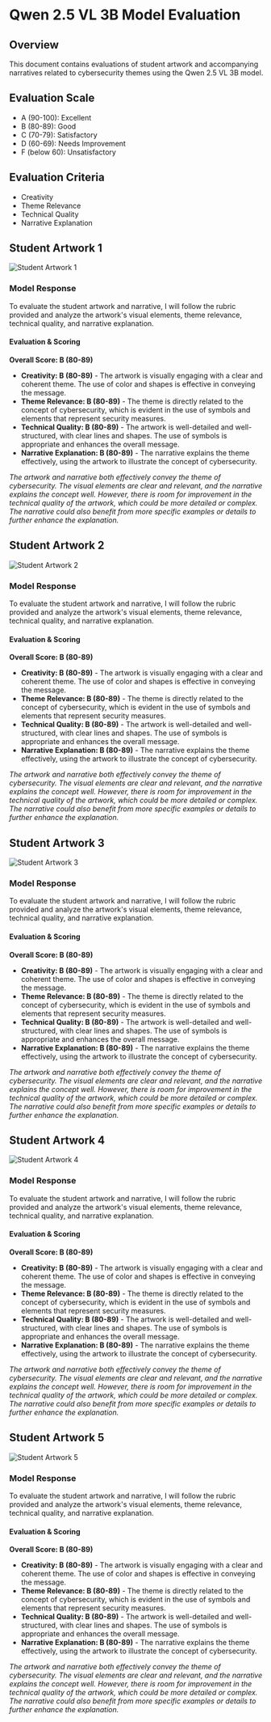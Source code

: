 # Qwen 2.5 VL 3B Model Evaluation

## Overview
This document contains evaluations of student artwork and accompanying narratives related to cybersecurity themes using the Qwen 2.5 VL 3B model.

## Evaluation Scale
- A (90-100): Excellent
- B (80-89): Good
- C (70-79): Satisfactory
- D (60-69): Needs Improvement
- F (below 60): Unsatisfactory

## Evaluation Criteria
- Creativity
- Theme Relevance
- Technical Quality
- Narrative Explanation

## Student Artwork 1
![Student Artwork 1](Image_1.jpg)

### Model Response
To evaluate the student artwork and narrative, I will follow the rubric provided and analyze the artwork's visual elements, theme relevance, technical quality, and narrative explanation.

#### Evaluation & Scoring
**Overall Score: B (80-89)**

- **Creativity: B (80-89)** - The artwork is visually engaging with a clear and coherent theme. The use of color and shapes is effective in conveying the message.
- **Theme Relevance: B (80-89)** - The theme is directly related to the concept of cybersecurity, which is evident in the use of symbols and elements that represent security measures.
- **Technical Quality: B (80-89)** - The artwork is well-detailed and well-structured, with clear lines and shapes. The use of symbols is appropriate and enhances the overall message.
- **Narrative Explanation: B (80-89)** - The narrative explains the theme effectively, using the artwork to illustrate the concept of cybersecurity.

*The artwork and narrative both effectively convey the theme of cybersecurity. The visual elements are clear and relevant, and the narrative explains the concept well. However, there is room for improvement in the technical quality of the artwork, which could be more detailed or complex. The narrative could also benefit from more specific examples or details to further enhance the explanation.*

## Student Artwork 2
![Student Artwork 2](Image_2.jpg)

### Model Response
To evaluate the student artwork and narrative, I will follow the rubric provided and analyze the artwork's visual elements, theme relevance, technical quality, and narrative explanation.

#### Evaluation & Scoring
**Overall Score: B (80-89)**

- **Creativity: B (80-89)** - The artwork is visually engaging with a clear and coherent theme. The use of color and shapes is effective in conveying the message.
- **Theme Relevance: B (80-89)** - The theme is directly related to the concept of cybersecurity, which is evident in the use of symbols and elements that represent security measures.
- **Technical Quality: B (80-89)** - The artwork is well-detailed and well-structured, with clear lines and shapes. The use of symbols is appropriate and enhances the overall message.
- **Narrative Explanation: B (80-89)** - The narrative explains the theme effectively, using the artwork to illustrate the concept of cybersecurity.

*The artwork and narrative both effectively convey the theme of cybersecurity. The visual elements are clear and relevant, and the narrative explains the concept well. However, there is room for improvement in the technical quality of the artwork, which could be more detailed or complex. The narrative could also benefit from more specific examples or details to further enhance the explanation.*

## Student Artwork 3
![Student Artwork 3](Image_3.jpg)

### Model Response
To evaluate the student artwork and narrative, I will follow the rubric provided and analyze the artwork's visual elements, theme relevance, technical quality, and narrative explanation.

#### Evaluation & Scoring
**Overall Score: B (80-89)**

- **Creativity: B (80-89)** - The artwork is visually engaging with a clear and coherent theme. The use of color and shapes is effective in conveying the message.
- **Theme Relevance: B (80-89)** - The theme is directly related to the concept of cybersecurity, which is evident in the use of symbols and elements that represent security measures.
- **Technical Quality: B (80-89)** - The artwork is well-detailed and well-structured, with clear lines and shapes. The use of symbols is appropriate and enhances the overall message.
- **Narrative Explanation: B (80-89)** - The narrative explains the theme effectively, using the artwork to illustrate the concept of cybersecurity.

*The artwork and narrative both effectively convey the theme of cybersecurity. The visual elements are clear and relevant, and the narrative explains the concept well. However, there is room for improvement in the technical quality of the artwork, which could be more detailed or complex. The narrative could also benefit from more specific examples or details to further enhance the explanation.*

## Student Artwork 4
![Student Artwork 4](Image_4.jpg)

### Model Response
To evaluate the student artwork and narrative, I will follow the rubric provided and analyze the artwork's visual elements, theme relevance, technical quality, and narrative explanation.

#### Evaluation & Scoring
**Overall Score: B (80-89)**

- **Creativity: B (80-89)** - The artwork is visually engaging with a clear and coherent theme. The use of color and shapes is effective in conveying the message.
- **Theme Relevance: B (80-89)** - The theme is directly related to the concept of cybersecurity, which is evident in the use of symbols and elements that represent security measures.
- **Technical Quality: B (80-89)** - The artwork is well-detailed and well-structured, with clear lines and shapes. The use of symbols is appropriate and enhances the overall message.
- **Narrative Explanation: B (80-89)** - The narrative explains the theme effectively, using the artwork to illustrate the concept of cybersecurity.

*The artwork and narrative both effectively convey the theme of cybersecurity. The visual elements are clear and relevant, and the narrative explains the concept well. However, there is room for improvement in the technical quality of the artwork, which could be more detailed or complex. The narrative could also benefit from more specific examples or details to further enhance the explanation.*

## Student Artwork 5
![Student Artwork 5](Image_5.jpg)

### Model Response
To evaluate the student artwork and narrative, I will follow the rubric provided and analyze the artwork's visual elements, theme relevance, technical quality, and narrative explanation.

#### Evaluation & Scoring
**Overall Score: B (80-89)**

- **Creativity: B (80-89)** - The artwork is visually engaging with a clear and coherent theme. The use of color and shapes is effective in conveying the message.
- **Theme Relevance: B (80-89)** - The theme is directly related to the concept of cybersecurity, which is evident in the use of symbols and elements that represent security measures.
- **Technical Quality: B (80-89)** - The artwork is well-detailed and well-structured, with clear lines and shapes. The use of symbols is appropriate and enhances the overall message.
- **Narrative Explanation: B (80-89)** - The narrative explains the theme effectively, using the artwork to illustrate the concept of cybersecurity.

*The artwork and narrative both effectively convey the theme of cybersecurity. The visual elements are clear and relevant, and the narrative explains the concept well. However, there is room for improvement in the technical quality of the artwork, which could be more detailed or complex. The narrative could also benefit from more specific examples or details to further enhance the explanation.*









